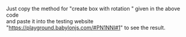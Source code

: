 Just copy the method  for "create box with rotation "  given in the above code  
and paste it into the testing website  "https://playground.babylonjs.com/#PN1NNI#1"  to see the result.
